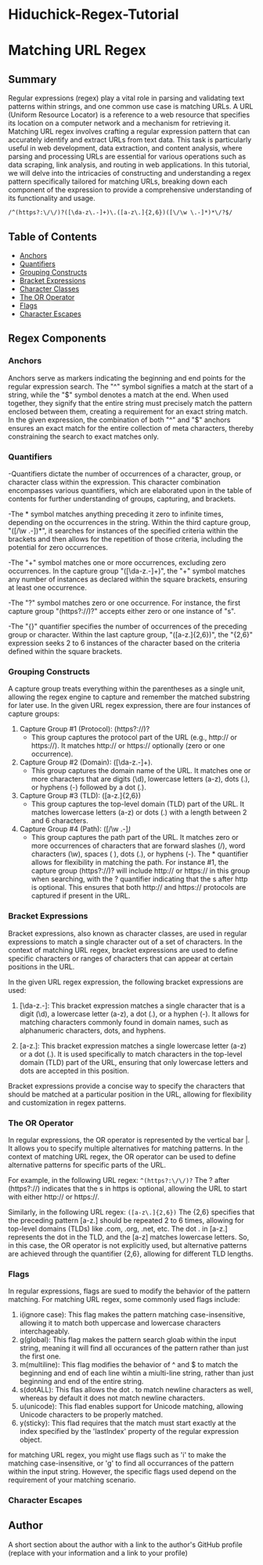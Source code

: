 # Hiduchick-Regex-Tutorial
# Matching URL Regex



## Summary
Regular expressions (regex) play a vital role in parsing and validating text patterns within strings, and one common use case is matching URLs. A URL (Uniform Resource Locator) is a reference to a web resource that specifies its location on a computer network and a mechanism for retrieving it. Matching URL regex involves crafting a regular expression pattern that can accurately identify and extract URLs from text data. This task is particularly useful in web development, data extraction, and content analysis, where parsing and processing URLs are essential for various operations such as data scraping, link analysis, and routing in web applications. In this tutorial, we will delve into the intricacies of constructing and understanding a regex pattern specifically tailored for matching URLs, breaking down each component of the expression to provide a comprehensive understanding of its functionality and usage.


`/^(https?:\/\/)?([\da-z\.-]+)\.([a-z\.]{2,6})([\/\w \.-]*)*\/?$/`

## Table of Contents

- [Anchors](#anchors)
- [Quantifiers](#quantifiers)
- [Grouping Constructs](#grouping-constructs)
- [Bracket Expressions](#bracket-expressions)
- [Character Classes](#character-classes)
- [The OR Operator](#the-or-operator)
- [Flags](#flags)
- [Character Escapes](#character-escapes)

## Regex Components

### Anchors
Anchors serve as markers indicating the beginning and end points for the regular expression search. The "^" symbol signifies a match at the start of a string, while the "$" symbol denotes a match at the end. When used together, they signify that the entire string must precisely match the pattern enclosed between them, creating a requirement for an exact string match. In the given expression, the combination of both "^" and "$" anchors ensures an exact match for the entire collection of meta characters, thereby constraining the search to exact matches only.

### Quantifiers
-Quantifiers dictate the number of occurrences of a character, group, or character class within the expression. This character combination encompasses various quantifiers, which are elaborated upon in the table of contents for further understanding of groups, capturing, and brackets.

-The * symbol matches anything preceding it zero to infinite times, depending on the occurrences in the string. Within the third capture group, "([/\w .-])*", it searches for instances of the specified criteria within the brackets and then allows for the repetition of those criteria, including the potential for zero occurrences.

-The "+" symbol matches one or more occurrences, excluding zero occurrences. In the capture group "([\da-z.-]+)", the "+" symbol matches any number of instances as declared within the square brackets, ensuring at least one occurrence.

-The "?" symbol matches zero or one occurrence. For instance, the first capture group "(https?://)?" accepts either zero or one instance of "s".

-The "{}" quantifier specifies the number of occurrences of the preceding group or character. Within the last capture group, "([a-z.]{2,6})", the "{2,6}" expression seeks 2 to 6 instances of the character based on the criteria defined within the square brackets.

### Grouping Constructs
A capture group treats everything within the parentheses as a single unit, allowing the regex engine to capture and remember the matched substring for later use. In the given URL regex expression, there are four instances of capture groups:

1. Capture Group #1 (Protocol): (https?:\/\/)?
    * This group captures the protocol part of the URL (e.g., http:// or https://). It matches http:// or https:// optionally (zero or one occurrence).
2. Capture Group #2 (Domain): ([\da-z\.-]+)\.
    * This group captures the domain name of the URL. It matches one or more characters that are digits (\d), lowercase letters (a-z), dots (.), or hyphens (-) followed by a dot (.).
3. Capture Group #3 (TLD): ([a-z\.]{2,6})
    * This group captures the top-level domain (TLD) part of the URL. It matches lowercase letters (a-z) or dots (.) with a length between 2 and 6 characters.
4. Capture Group #4 (Path): ([\/\w \.-]*)*
    * This group captures the path part of the URL. It matches zero or more occurrences of characters that are forward slashes (/), word characters (\w), spaces ( ), dots (.), or hyphens (-). The * quantifier allows for flexibility in matching the path.
For instance #1, the capture group (https?:\/\/)? will include http:// or https:// in this group when searching, with the ? quantifier indicating that the s after http is optional. This ensures that both http:// and https:// protocols are captured if present in the URL.
### Bracket Expressions
Bracket expressions, also known as character classes, are used in regular expressions to match a single character out of a set of characters. In the context of matching URL regex, bracket expressions are used to define specific characters or ranges of characters that can appear at certain positions in the URL.

In the given URL regex expression, the following bracket expressions are used:

1. [\da-z\.-]: This bracket expression matches a single character that is a digit (\d), a lowercase letter (a-z), a dot (.), or a hyphen (-). It allows for matching characters commonly found in domain names, such as alphanumeric characters, dots, and hyphens.

2. [a-z\.]: This bracket expression matches a single lowercase letter (a-z) or a dot (.). It is used specifically to match characters in the top-level domain (TLD) part of the URL, ensuring that only lowercase letters and dots are accepted in this position.

Bracket expressions provide a concise way to specify the characters that should be matched at a particular position in the URL, allowing for flexibility and customization in regex patterns.

### The OR Operator
In regular expressions, the OR operator is represented by the vertical bar |. It allows you to specify multiple alternatives for matching patterns. In the context of matching URL regex, the OR operator can be used to define alternative patterns for specific parts of the URL.

For example, in the following URL regex: `^(https?:\/\/)?` The ? after (https?:\/\/) indicates that the s in https is optional, allowing the URL to start with either http:// or https://.

Similarly, in the following URL regex: `([a-z\.]{2,6})` The {2,6} specifies that the preceding pattern [a-z\.] should be repeated 2 to 6 times, allowing for top-level domains (TLDs) like .com, .org, .net, etc. The dot . in [a-z\.] represents the dot in the TLD, and the [a-z] matches lowercase letters. So, in this case, the OR operator is not explicitly used, but alternative patterns are achieved through the quantifier {2,6}, allowing for different TLD lengths.
### Flags
In regular expressions, flags are sued to modify the behavior of the pattern matching. For matching URL regex, some commonly used flags include:
1. i(ignore case): This flag makes the pattern matching case-insensitive, allowing it to match both uppercase and lowercase characters interchageably.
2. g(global): This flag makes the pattern search gloab within the input string, meaning it will find all occurances of the pattern rather than just the first one.
3. m(multiline): This flag modifies the behavior of ^ and $ to match the beginning and end of each line wihtin a miulti-line string, rather than just beginning and end of the entire string. 
4. s(dotALL): This flas allows the dot . to match newline characters as well, whereas by default it does not match newline characters.
5. u(unicode): This flad enables support for Unicode matching, allowing Unicode characters to be properly matched.
6. y(sticky): This flad requires that the match must start exactly at the index specified by the 'lastIndex' property of the regular expression object.

for matching URL regex, you might use flags such as 'i' to make the matching case-insensitive, or 'g' to find all occurrances of the pattern within the input string. However, the specific flags used depend on the requirement of your matching scenario.
### Character Escapes

## Author

A short section about the author with a link to the author's GitHub profile (replace with your information and a link to your profile)